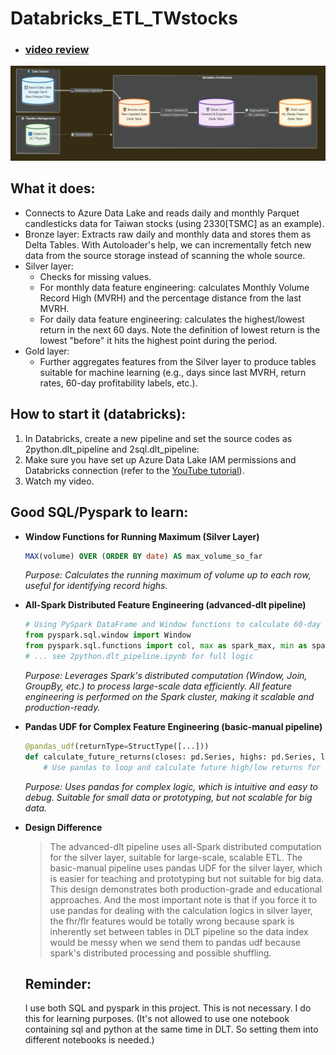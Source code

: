 # Databricks_ETL_TWstocks
- ### [video review](https://youtu.be/XXX)
![medallion](./medallion.JPG)

## What it does:
- Connects to Azure Data Lake and reads daily and monthly Parquet candlesticks data for Taiwan stocks (using 2330[TSMC] as an example).
- Bronze layer: Extracts raw daily and monthly data and stores them as Delta Tables. With Autoloader's help, we can incrementally fetch new data from the source storage instead of scanning the whole source.
- Silver layer:
  - Checks for missing values.
  - For monthly data feature engineering: calculates Monthly Volume Record High (MVRH) and the percentage distance from the last MVRH.
  - For daily data feature engineering: calculates the highest/lowest return in the next 60 days. Note the definition of lowest return is the lowest "before" it hits the highest point during the period.
- Gold layer:
  - Further aggregates features from the Silver layer to produce tables suitable for machine learning (e.g., days since last MVRH, return rates, 60-day profitability labels, etc.).

## How to start it (databricks):
1. In Databricks, create a new pipeline and set the source codes as 2python.dlt_pipeline and 2sql.dlt_pipeline:
2. Make sure you have set up Azure Data Lake IAM permissions and Databricks connection (refer to the [YouTube tutorial](https://www.youtube.com/watch?v=VkjqViooMtQ)).
3. Watch my video.

## Good SQL/Pyspark to learn:
- **Window Functions for Running Maximum (Silver Layer)**
  ```sql
  MAX(volume) OVER (ORDER BY date) AS max_volume_so_far
  ```
  *Purpose: Calculates the running maximum of volume up to each row, useful for identifying record highs.*

- **All-Spark Distributed Feature Engineering (advanced-dlt pipeline)**
  ```python
  # Using PySpark DataFrame and Window functions to calculate 60-day future high/low returns
  from pyspark.sql.window import Window
  from pyspark.sql.functions import col, max as spark_max, min as spark_min, row_number
  # ... see 2python.dlt_pipeline.ipynb for full logic
  ```
  *Purpose: Leverages Spark's distributed computation (Window, Join, GroupBy, etc.) to process large-scale data efficiently. All feature engineering is performed on the Spark cluster, making it scalable and production-ready.*

- **Pandas UDF for Complex Feature Engineering (basic-manual pipeline)**
  ```python
  @pandas_udf(returnType=StructType([...]))
  def calculate_future_returns(closes: pd.Series, highs: pd.Series, lows: pd.Series) -> pd.DataFrame:
      # Use pandas to loop and calculate future high/low returns for each row
  ```
  *Purpose: Uses pandas for complex logic, which is intuitive and easy to debug. Suitable for small data or prototyping, but not scalable for big data.*

- **Design Difference**
  > The advanced-dlt pipeline uses all-Spark distributed computation for the silver layer, suitable for large-scale, scalable ETL. The basic-manual pipeline uses pandas UDF for the silver layer, which is easier for teaching and prototyping but not suitable for big data. This design demonstrates both production-grade and educational approaches. And the most important note is that if you force it to use pandas for dealing with the calculation logics in silver layer, the fhr/flr features would be totally wrong because spark is inherently set between tables in DLT pipeline so the data index would be messy when we send them to pandas udf because spark's distributed processing and possible shuffling.

  ## Reminder:
  I use both SQL and pyspark in this project. This is not necessary. I do this for learning purposes.
  (It's not allowed to use one notebook containing sql and python at the same time in DLT. So setting them into different notebooks is needed.)
